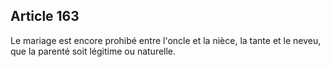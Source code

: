 Article 163
----
Le mariage est encore prohibé entre l'oncle et la nièce, la tante et le neveu,
que la parenté soit légitime ou naturelle.
